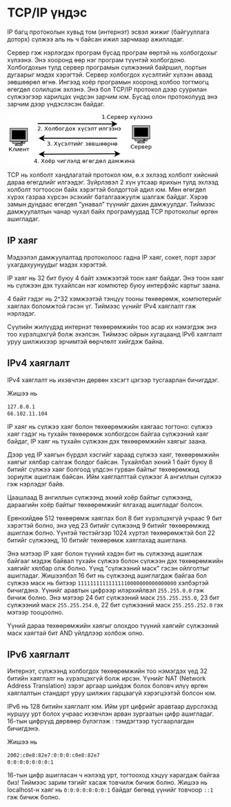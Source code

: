 # TCP/IP үндэс

IP багц протоколын хувьд том \(интернэт\) эсвэл жижиг \(байгууллага доторх\) сүлжээ аль нь ч байсан ижил зарчмаар ажилладаг.

Сервер гэж нэрлэгдэх програм бусад програм өөртэй нь холбогдохыг хүлээнэ. Энэ хооронд өөр нэг програм түүнтэй холбогдоно. Холбогдохын тулд сервер програмын сүлжээний байршил, портын дугаарыг мэдэх хэрэгтэй. Сервер холбогдох хүсэлтийг хүлээн аваад зөвшөөрөл өгнө. Ингээд хоёр програмын хооронд холбоо тогтмогц өгөгдөл солилцож эхлэнэ. Энэ бол TCP/IP протокол дээр суурилан сүлжээгээр харилцах үндсэн зарчим юм. Бусад олон протоколууд энэ зарчим дээр үндэслэсэн байдаг.

![](/7_net/res/tcp_ip.png)

TCP нь холболт хандлагатай протокол юм, ө.х эхлээд холболт хийсний дараа өгөгдлийг илгээдэг. Зүйрлэвэл 2 хүн утсаар ярихын тулд эхлээд холболт тогтоосон байх хэрэгтэй болдогтой адил юм. Мөн өгөгдөл хүрэх газраа хүрсэн эсэхийг баталгаажуулж шалгаж байдаг. Хэрэв замын дундаас өгөгдөл “унавал” түүнийг дахин дамжуулдаг. Тиймээс дамжуулалтын чанар чухал байх програмуудад TCP протоколыг өргөн ашигладаг.

## IP хаяг

Мэдээлэл дамжуулалтад протоколоос гадна IP хаяг, сокет, порт зэрэг ухагдахуунуудыг мэдэх хэрэгтэй.

IP хаяг нь 32 бит буюу 4 байт хэмжээтэй тоон хаяг байдаг. Энэ тоон хаяг нь сүлжээн дэх тухайлсан нэг компютер буюу интерфэйс картыг заана.

4 байт гэдэг нь 2^32 хэмжээтэй тэнцүү тооны төхөөрөмж, компютерийг хаяглах боломжтой гэсэн үг. Тиймээс үүнийг IPv4 хаяглалт гэж нэрлэдэг.

Сүүлийн жилүүдэд интернэт төхөөрөмжийн тоо асар их нэмэгдэж энэ тоо хүрэлцэхгүй болж эхэлсэн. Тиймээс ойрын хугацаанд IPv6 хаяглалт уруу шилжихээр эрчимтэй өөрчлөлт хийгдэж байна.

## IPv4 хаяглалт

IPv4 хаяглалт нь ихэвчлэн дөрвөн хэсэгт цэгээр тусгаарлан бичигддэг.

Жишээ нь

```
127.0.0.1
66.102.11.104
```

IP хаяг нь сүлжээ хаяг болон төхөөрөмжийн хаягаас тогтоно: сүлжээ хаяг гэдэг нь тухайн төхөөрөмж холбогдсон байгаа сүлжээний хаяг байдаг, IP хаяг нь тухайн сүлжээн дэх төхөөрөмжийн хаягыг заана.

Дээр үед IP хаягын бүрдэл хэсгийг хараад сүлжээ хаяг, төхөөрөмжийн хаягыг хялбар салгаж болдог байсан. Тухайлбал эхний 1 байт буюу 8 битийг сүлжээ хаяг болгоод үлдсэн гурван байтыг төхөөрөмжид зориулж ашиглаж байсан. Ийм хаяглалттай сүлжээг A ангиллын сүлжээ гэж нэрлэдэг байв.

Цаашлаад B ангиллын сүлжээнд эхний хоёр байтыг сүлжээнд, дараагийн хоёр байтыг төхөөрөмжийг ялгахад ашигладаг болсон.

Ерөнхийдөө 512 төхөөрөмж хаяглах бол 8 бит хүрэлцэхгүй учраас 9 бит хэрэгтэй болно, энэ үед 23 битийг сүлжээнд 9 битийг төхөөрөмжид ашиглаж болно. Үүнтэй төстэйгээр 1024 хүртэл төхөөрөмжтэй бол 22 битийг сүлжээнд, 10 битийг төхөөрөмж хаяглахад ашиглана.

Энэ мэтээр IP хаяг болон түүний хэдэн бит нь сүлжээнд ашиглаж байгааг мэдэж байвал тухайн сүлжээ болон сүлжээн дэх төхөөрөмжийн хаягийг хялбар олж болно. Үүнд "сүлжээний маск" гэсэн ойлголтыг ашигладаг. Жишээлбэл 16 бит нь сүлжээнд ашиглагдаж байгаа бол сүлжээ маск нь битээр  `11111111111111110000000000000000` хэлбэртэй бичигдэнэ. Үүнийг аравтын цифрээр илэрхийлвэл `255.255.0.0` гэж бичиж болно. Энэ мэтээр 24 бит сүлжээний маск `255.255.255.0`, 23 бит сүлжээний маск `255.255.254.0`, 22 бит сүлжээний маск `255.255.252.0` гэх мэтээр тооцоолно.

Үүний дараа төхөөрөмжийн хаягыг олохдоо түүний хаягийг сүлжээний маск хаягтай бит AND үйлдлээр холбож олно.

## IPv6 хаяглалт

Интернэт, сүлжээнд холбогдох төхөөрөмжийн тоо нэмэгдэх үед 32 битийн хаяглалт нь хүрэлцэхгүй болж ирсэн. Үүнийг NAT \(Network Address Translation\) зэрэг аргаар шийдэж болох боловч илүү өргөн хаяглалтын стандарт уруу шилжих гарцаагүй хэрэгцээтэй болсон юм.

IPv6 нь 128 битийн хаяглалт юм. Ийм урт цифрийг аравтаар дүрслэхэд нуршуу урт болох учраас ихэвчлэн арван зургаатын цифр ашигладаг. 16-тын цифрүүд дөрвөөр бүлэглэж : тэмдэгтээр тусгаарлагдан бичигдэнэ.

Жишээ нь

```
2002:c0e8:82e7:0:0:0:c0e8:82e7
0:0:0:0:0:0:0:1
```

16-тын цифр ашигласан ч нэлээд урт, тогтооход хэцүү харагдаж байгаа биз! Тиймээс зарим тэгийг хасаж товчилж бичиж болно. Жишээ нь localhost-н хаяг нь `0:0:0:0:0:0:0:1` байдаг бөгөөд үүнийг товчоор `::1` гэж бичиж болно.

